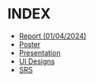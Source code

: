 # INDEX 
* [Report (01/04/2024)](https://github.com/Chanchalsanthosh/TBI-Website/blob/main/Documents/REPORT(1-4-24).PDF)
* [Poster](https://github.com/Chanchalsanthosh/TBI-Website/blob/main/Documents/Poster.pdf)
* [Presentation](https://github.com/Chanchalsanthosh/TBI-Website/blob/main/Documents/TBI_WEBSITE(PPT).pdf)
* [UI Designs](https://github.com/Chanchalsanthosh/TBI-Website/tree/main/Documents/Design-UI-Images)
* [SRS](https://github.com/Chanchalsanthosh/TBI-Website/blob/main/Documents/SRS%20OF%20TBI.pdf)
